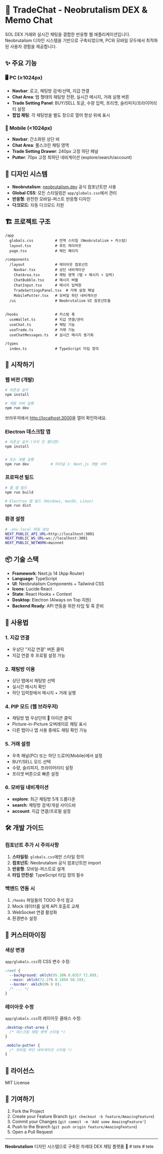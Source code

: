 # 🚀 TradeChat - Neobrutalism DEX & Memo Chat

SOL DEX 거래와 실시간 채팅을 결합한 반응형 웹 애플리케이션입니다. Neobrutalism 디자인 시스템을 기반으로 구축되었으며, PC와 모바일 모두에서 최적화된 사용자 경험을 제공합니다.

## ✨ 주요 기능

### 🖥️ PC (≥1024px)
- **Navbar**: 로고, 채팅방 검색/선택, 지갑 연결
- **Chat Area**: 탭 형태의 채팅방 전환, 실시간 메시지, 거래 실행 버튼
- **Trade Setting Panel**: BUY/SELL 토글, 수량 입력, 프리셋, 슬리피지/프라이어리티 설정
- **팝업 채팅**: 각 채팅방을 별도 창으로 열어 항상 위에 표시

### 📱 Mobile (<1024px)  
- **Navbar**: 간소화된 상단 바
- **Chat Area**: 풀스크린 채팅 영역
- **Trade Setting Drawer**: 240px 고정 하단 패널
- **Putter**: 70px 고정 최하단 네비게이션 (explore/search/account)

## 🎨 디자인 시스템

- **Neobrutalism**: [neobrutalism.dev](https://neobrutalism.dev) 공식 컴포넌트만 사용
- **Global CSS**: 모든 스타일링은 `app/globals.css`에서 관리
- **반응형**: 완전한 모바일-퍼스트 반응형 디자인
- **다크모드**: 자동 다크모드 지원

## 🏗️ 프로젝트 구조

```
/app
  globals.css          # 전역 스타일 (Neobrutalism + 커스텀)
  layout.tsx           # 루트 레이아웃
  page.tsx             # 메인 페이지

/components
  /layout              # 레이아웃 컴포넌트
    Navbar.tsx         # 상단 네비게이션
    ChatArea.tsx       # 채팅 영역 (탭 + 메시지 + 입력)
    ChatBubble.tsx     # 메시지 버블
    ChatInput.tsx      # 메시지 입력창
    TradeSettingsPanel.tsx  # 거래 설정 패널
    MobilePutter.tsx   # 모바일 하단 네비게이션
  /ui                  # Neobrutalism UI 컴포넌트들


/hooks                 # 커스텀 훅
  useWallet.ts         # 지갑 연결/관리
  useChat.ts           # 채팅 기능
  useTrade.ts          # 거래 기능
  useChatMessages.ts   # 실시간 메시지 동기화

/types
  index.ts             # TypeScript 타입 정의
```

## 🚀 시작하기

### 웹 버전 (개발)

```bash
# 의존성 설치
npm install

# 개발 서버 실행
npm run dev
```

브라우저에서 [http://localhost:3000](http://localhost:3000)을 열어 확인하세요.

### Electron 데스크탑 앱

```bash
# 의존성 설치 (아직 안 했다면)
npm install


# 또는 개별 실행
npm run dev          # 터미널 1: Next.js 개발 서버
```

### 프로덕션 빌드

```bash
# 웹 앱 빌드
npm run build

# Electron 앱 빌드 (Windows, macOS, Linux)
npm run dist
```

### 환경 설정

```bash
# .env.local 파일 생성
NEXT_PUBLIC_API_URL=http://localhost:3001
NEXT_PUBLIC_WS_URL=ws://localhost:3001
NEXT_PUBLIC_NETWORK=mainnet
```

## 📦 기술 스택

- **Framework**: Next.js 14 (App Router)
- **Language**: TypeScript
- **UI**: Neobrutalism Components + Tailwind CSS
- **Icons**: Lucide React
- **State**: React Hooks + Context
- **Desktop**: Electron (Always on Top 지원)
- **Backend Ready**: API 연동을 위한 타입 및 훅 준비

## 🎯 사용법

### 1. 지갑 연결
- 우상단 "지갑 연결" 버튼 클릭
- 지갑 연결 후 프로필 설정 가능

### 2. 채팅방 이용
- 상단 탭에서 채팅방 선택
- 실시간 메시지 확인
- 하단 입력창에서 메시지 + 거래 실행

### 4. PIP 모드 (웹 브라우저)
- 채팅방 탭 우상단의 📱 아이콘 클릭
- Picture-in-Picture 오버레이로 채팅 표시
- 다른 탭이나 앱 사용 중에도 채팅 확인 가능

### 5. 거래 설정
- 우측 패널(PC) 또는 하단 드로어(Mobile)에서 설정
- BUY/SELL 모드 선택
- 수량, 슬리피지, 프라이어리티 설정
- 프리셋 버튼으로 빠른 설정

### 6. 모바일 네비게이션
- **explore**: 최근 채팅방 5개 드롭다운
- **search**: 채팅방 검색/개설 사이드바
- **account**: 지갑 연결/프로필 설정

## 🛠️ 개발 가이드

### 컴포넌트 추가 시 주의사항

1. **스타일링**: `globals.css`에만 스타일 정의
2. **컴포넌트**: Neobrutalism 공식 컴포넌트만 import
3. **반응형**: 모바일-퍼스트로 설계
4. **타입 안전성**: TypeScript 타입 정의 필수

### 백엔드 연동 시

1. `/hooks` 파일들의 TODO 주석 참고
2. Mock 데이터를 실제 API 호출로 교체
3. WebSocket 연결 활성화
4. 환경변수 설정

## 🎨 커스터마이징

### 색상 변경
`app/globals.css`의 CSS 변수 수정:

```css
:root {
  --background: oklch(95.38% 0.0357 72.89);
  --main: oklch(72.27% 0.1894 50.19);
  --border: oklch(0% 0 0);
  /* ... */
}
```

### 레이아웃 수정
`app/globals.css`의 레이아웃 클래스 수정:

```css
.desktop-chat-area {
  /* 데스크탑 채팅 영역 스타일 */
}

.mobile-putter {
  /* 모바일 하단 네비게이션 스타일 */
}
```

## 📄 라이선스

MIT License

## 🤝 기여하기

1. Fork the Project
2. Create your Feature Branch (`git checkout -b feature/AmazingFeature`)
3. Commit your Changes (`git commit -m 'Add some AmazingFeature'`)
4. Push to the Branch (`git push origin feature/AmazingFeature`)
5. Open a Pull Request

---

**Neobrutalism** 디자인 시스템으로 구축된 차세대 DEX 채팅 플랫폼 🚀
#   t e t e 
 
 #   t e t e 
 
 